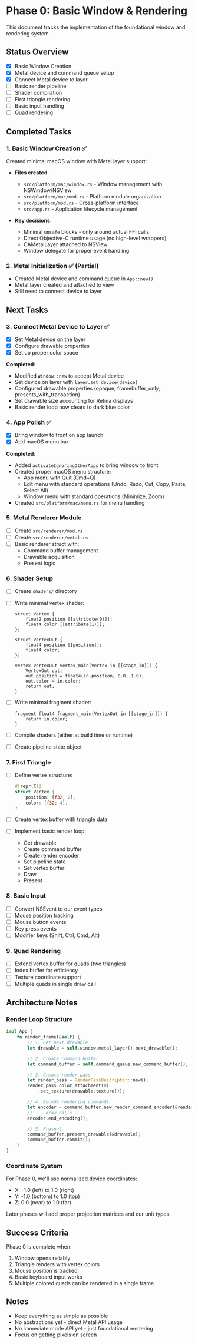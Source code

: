 # Phase 0: Basic Window & Rendering

This document tracks the implementation of the foundational window and rendering system.

## Status Overview

- [x] Basic Window Creation
- [x] Metal device and command queue setup
- [x] Connect Metal device to layer
- [ ] Basic render pipeline
- [ ] Shader compilation
- [ ] First triangle rendering
- [ ] Basic input handling
- [ ] Quad rendering

## Completed Tasks

### 1. Basic Window Creation ✅

Created minimal macOS window with Metal layer support:

- **Files created**:

  - `src/platform/mac/window.rs` - Window management with NSWindow/NSView
  - `src/platform/mac/mod.rs` - Platform module organization
  - `src/platform/mod.rs` - Cross-platform interface
  - `src/app.rs` - Application lifecycle management

- **Key decisions**:
  - Minimal `unsafe` blocks - only around actual FFI calls
  - Direct Objective-C runtime usage (no high-level wrappers)
  - CAMetalLayer attached to NSView
  - Window delegate for proper event handling

### 2. Metal Initialization ✅ (Partial)

- Created Metal device and command queue in `App::new()`
- Metal layer created and attached to view
- Still need to connect device to layer

## Next Tasks

### 3. Connect Metal Device to Layer ✅

- [x] Set Metal device on the layer
- [x] Configure drawable properties
- [x] Set up proper color space

**Completed**:

- Modified `Window::new` to accept Metal device
- Set device on layer with `layer.set_device(device)`
- Configured drawable properties (opaque, framebuffer_only, presents_with_transaction)
- Set drawable size accounting for Retina displays
- Basic render loop now clears to dark blue color

### 4. App Polish ✅

- [x] Bring window to front on app launch
- [x] Add macOS menu bar

**Completed**:

- Added `activateIgnoringOtherApps` to bring window to front
- Created proper macOS menu structure:
  - App menu with Quit (Cmd+Q)
  - Edit menu with standard operations (Undo, Redo, Cut, Copy, Paste, Select All)
  - Window menu with standard operations (Minimize, Zoom)
- Created `src/platform/mac/menu.rs` for menu handling

### 5. Metal Renderer Module

- [ ] Create `src/renderer/mod.rs`
- [ ] Create `src/renderer/metal.rs`
- [ ] Basic renderer struct with:
  - Command buffer management
  - Drawable acquisition
  - Present logic

### 6. Shader Setup

- [ ] Create `shaders/` directory
- [ ] Write minimal vertex shader:

  ```metal
  struct Vertex {
      float2 position [[attribute(0)]];
      float4 color [[attribute(1)]];
  };

  struct VertexOut {
      float4 position [[position]];
      float4 color;
  };

  vertex VertexOut vertex_main(Vertex in [[stage_in]]) {
      VertexOut out;
      out.position = float4(in.position, 0.0, 1.0);
      out.color = in.color;
      return out;
  }
  ```

- [ ] Write minimal fragment shader:

  ```metal
  fragment float4 fragment_main(VertexOut in [[stage_in]]) {
      return in.color;
  }
  ```

- [ ] Compile shaders (either at build time or runtime)
- [ ] Create pipeline state object

### 7. First Triangle

- [ ] Define vertex structure:

  ```rust
  #[repr(C)]
  struct Vertex {
      position: [f32; 2],
      color: [f32; 4],
  }
  ```

- [ ] Create vertex buffer with triangle data
- [ ] Implement basic render loop:
  - Get drawable
  - Create command buffer
  - Create render encoder
  - Set pipeline state
  - Set vertex buffer
  - Draw
  - Present

### 8. Basic Input

- [ ] Convert NSEvent to our event types
- [ ] Mouse position tracking
- [ ] Mouse button events
- [ ] Key press events
- [ ] Modifier keys (Shift, Ctrl, Cmd, Alt)

### 9. Quad Rendering

- [ ] Extend vertex buffer for quads (two triangles)
- [ ] Index buffer for efficiency
- [ ] Texture coordinate support
- [ ] Multiple quads in single draw call

## Architecture Notes

### Render Loop Structure

```rust
impl App {
    fn render_frame(&self) {
        // 1. Get next drawable
        let drawable = self.window.metal_layer().next_drawable();

        // 2. Create command buffer
        let command_buffer = self.command_queue.new_command_buffer();

        // 3. Create render pass
        let render_pass = RenderPassDescriptor::new();
        render_pass.color_attachment(0)
            .set_texture(drawable.texture());

        // 4. Encode rendering commands
        let encoder = command_buffer.new_render_command_encoder(&render_pass);
        // ... draw calls ...
        encoder.end_encoding();

        // 5. Present
        command_buffer.present_drawable(&drawable);
        command_buffer.commit();
    }
}
```

### Coordinate System

For Phase 0, we'll use normalized device coordinates:

- X: -1.0 (left) to 1.0 (right)
- Y: -1.0 (bottom) to 1.0 (top)
- Z: 0.0 (near) to 1.0 (far)

Later phases will add proper projection matrices and our unit types.

## Success Criteria

Phase 0 is complete when:

1. Window opens reliably
2. Triangle renders with vertex colors
3. Mouse position is tracked
4. Basic keyboard input works
5. Multiple colored quads can be rendered in a single frame

## Notes

- Keep everything as simple as possible
- No abstractions yet - direct Metal API usage
- No immediate mode API yet - just foundational rendering
- Focus on getting pixels on screen
